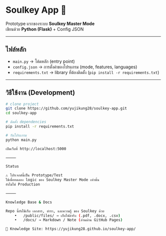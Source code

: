 # Soulkey App 🐍

Prototype แรกของระบบ **Soulkey Master Mode**  
เขียนด้วย **Python (Flask)** + Config JSON

---

## ไฟล์หลัก
- `main.py` → โค้ดหลัก (entry point)  
- `config.json` → การตั้งค่าของโปรแกรม (mode, features, languages)  
- `requirements.txt` → library ที่ต้องติดตั้ง (`pip install -r requirements.txt`)  

---

## วิธีใช้งาน (Development)

```bash
# clone project
git clone https://github.com/yujikung28/soulkey-app.git
cd soulkey-app

# ติดตั้ง dependencies
pip install -r requirements.txt

# รันโปรแกรม
python main.py

เปิดเว็บที่ http://localhost:5000

⸻

Status

⚠️ โปรเจกต์นี้เป็น Prototype/Test
ใช้เพื่อทดลอง logic ของ Soulkey Master Mode เท่านั้น
ยังไม่ใช่ Production

⸻

Knowledge Base & Docs

Repo นี้ยังใช้เก็บ เอกสาร, ตำรา, และความรู้ ของ Soulkey ด้วย
	•	/public/files/ → เก็บไฟล์จริง (.pdf, .docx, .csv)
	•	/docs/ → Markdown / Note (อ่านผ่าน GitHub Pages)

📖 Knowledge Site: https://yujikung28.github.io/soulkey-app/



